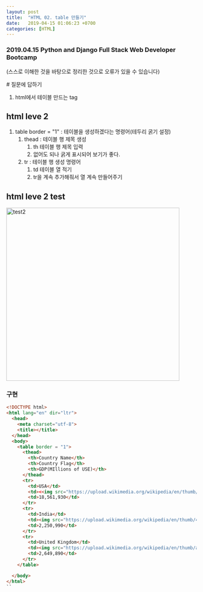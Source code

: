 ```yaml
---
layout: post
title:  "HTML 02. table 만들기"
date:   2019-04-15 01:06:23 +0700
categories: [HTML]
---
```


### 2019.04.15 Python and Django Full Stack Web Developer Bootcamp

(스스로 이해한 것을 바탕으로 정리한 것으로 오류가 있을 수 있습니다)

\# 질문에 답하기

1. html에서 테이블 만드는 tag
 
## html leve 2

1. table border = "1" : 테이블을 생성하겠다는 명령어(테두리 굵기 설정) 
    1. thead : 테이블 행 제목 생성
        1. th 테이블 행 제목  입력
        2. 없어도 되나 굵게 표시되어 보기가 좋다.
    2. tr : 테이블 행 생성 명령어
        1. td 테이블 열 적기
        2. tr을 계속 추가해줘서 열 계속 만들어주기

## html leve 2 test

<img width="458" alt="test2" src="https://user-images.githubusercontent.com/46436843/56134398-79eab180-5fc9-11e9-8142-1fb933d8d6bd.png">

### 구현

```html
<!DOCTYPE html>
<html lang="en" dir="ltr">
  <head>
    <meta charset="utf-8">
    <title></title>
  </head>
  <body>
    <table border = "1">
      <thead>
        <th>Country Name</th>
        <th>Country Flag</th>
        <th>GDP(MIllions of USE)</th>
      </thead>
      <tr>
        <td>USA</td>
        <td><<img src="https://upload.wikimedia.org/wikipedia/en/thumb/a/a4/Flag_of_the_United_States.svg/190px-Flag_of_the_United_States.svg.png" alt=""></td>
        <td>18,561,930</td>
      </tr>
      <tr>
        <td>India</td>
        <td><img src="https://upload.wikimedia.org/wikipedia/en/thumb/4/41/Flag_of_India.svg/150px-Flag_of_India.svg.png" alt=""></td>
        <td>2,250,990</td>
      </tr>
      <tr>
        <td>United Kingdom</td>
        <td><img src="https://upload.wikimedia.org/wikipedia/en/thumb/a/ae/Flag_of_the_United_Kingdom.svg/200px-Flag_of_the_United_Kingdom.svg.png" alt=""></td>
        <td>2,649,890</td>
      </tr>
    </table>

  </body>
</html>
``
